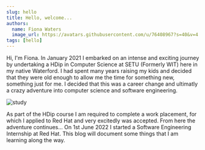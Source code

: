 ```yaml
---
slug: hello
title: Hello, welcome...
authors:
  name: Fiona Waters
  image_url: https://avatars.githubusercontent.com/u/76408967?s=40&v=4 
tags: [hello]
---
```


Hi,
I'm Fiona. In January 2021 I embarked on an intense and exciting journey by undertaking a HDip in Computer Science at SETU (Formerly WIT) here in my native Waterford. I had spent many years raising my kids and decided that they were old enough to allow me the time for something new, something just for me. I decided that this was a career change and ultimatly a crazy adventure into computer science and software engineering. 

![study](./pexels-pixabay-267569.jpg)

As part of the HDip course I am required to complete a work placement, for which I applied to Red Hat and very excitedly was accepted. From here the adventure continues...
On 1st June 2022 I started a Software Engineering Internship at Red Hat. This blog will document some things that I am learning along the way.
